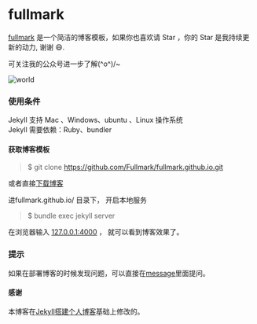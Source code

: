 # fullmark

[fullmark](https://fullmark.github.io) 是一个简洁的博客模板，如果你也喜欢请 Star ，你的 Star 是我持续更新的动力, 谢谢 😄.


可关注我的公众号进一步了解\(^o^)/~

![world](https://fullmark.github.io/images/gongzhonghao.jpg)

### 使用条件

Jekyll 支持 Mac 、Windows、ubuntu 、Linux 操作系统                     
Jekyll 需要依赖：Ruby、bundler

#### 获取博客模板

> $ git clone https://github.com/Fullmark/fullmark.github.io.git  

或者直接[下载博客]( https://github.com/Fullmark/fullmark.github.io/archive/master.zip)   

进fullmark.github.io/ 目录下， 开启本地服务 

> $ bundle exec jekyll server

在浏览器输入 [127.0.0.1:4000](127.0.0.1:4000) ， 就可以看到博客效果了。  

### 提示
如果在部署博客的时候发现问题，可以直接在[message](https://fullmark.github.io/liuyan/)里面提问。        


#### 感谢   
本博客在[Jekyll搭建个人博客](https://github.com/MengZheK/kangblog.github.io/)基础上修改的。  
